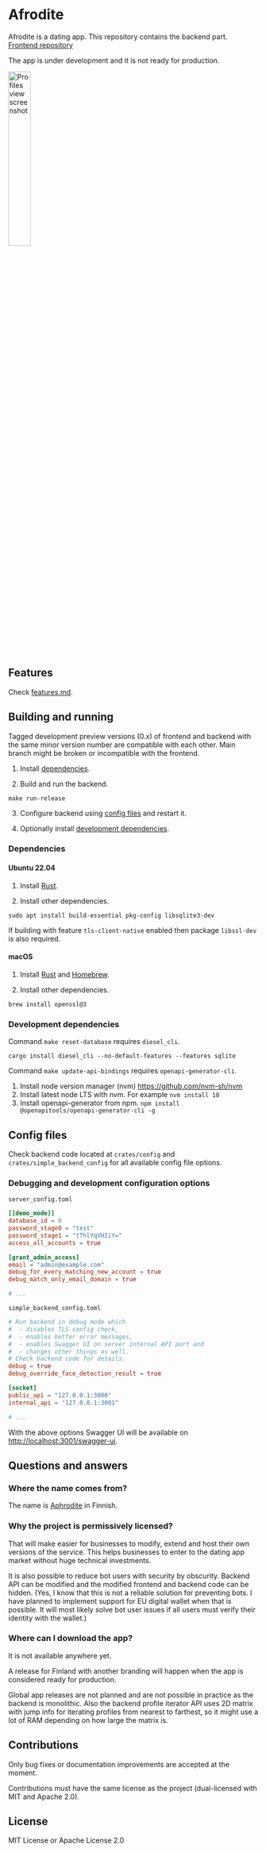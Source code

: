 # Afrodite
Afrodite is a dating app. This
repository contains the backend part. [Frontend repository](https://github.com/jutuon/afrodite-frontend)

The app is under development and it is not ready for production.

<img src="https://raw.githubusercontent.com/jutuon/afrodite-frontend/refs/heads/images/profiles-view.jpg" alt="Profiles view screenshot" width="30%">

## Features

Check [features.md](docs/features.md).

## Building and running

Tagged development preview versions (0.x) of frontend and backend
with the same minor version number are compatible with each other.
Main branch might be broken or incompatible with the frontend.

1. Install [dependencies](#dependencies).

2. Build and run the backend.

```
make run-release
```

3. Configure backend using [config files](#config-files) and restart it.

4. Optionally install [development dependencies](#development-dependencies).

### Dependencies

#### Ubuntu 22.04

1. Install [Rust](https://www.rust-lang.org/learn/get-started).

2. Install other dependencies.

```
sudo apt install build-essential pkg-config libsqlite3-dev
```

   If building with feature `tls-client-native` enabled then package
   `libssl-dev` is also required.

#### macOS

1. Install [Rust](https://www.rust-lang.org/learn/get-started) and
   [Homebrew](https://brew.sh).

2. Install other dependencies.

```
brew install openssl@3
```

### Development dependencies

Command `make reset-database` requires `diesel_cli`.

```
cargo install diesel_cli --no-default-features --features sqlite
```

Command `make update-api-bindings` requires `openapi-generator-cli`.

1. Install node version manager (nvm) <https://github.com/nvm-sh/nvm>
2. Install latest node LTS with nvm. For example `nvm install 18`
3. Install openapi-generator from npm.
   `npm install @openapitools/openapi-generator-cli -g`

## Config files

Check backend code located at `crates/config` and `crates/simple_backend_config`
for all available config file options.

### Debugging and development configuration options

`server_config.toml`

```toml
[[demo_mode]]
database_id = 0
password_stage0 = "test"
password_stage1 = "tThlYqVHIiY="
access_all_accounts = true

[grant_admin_access]
email = "admin@example.com"
debug_for_every_matching_new_account = true
debug_match_only_email_domain = true

# ...
```
`simple_backend_config.toml`
```toml
# Run backend in debug mode which
#  - disables TLS config check,
#  - enables better error messages,
#  - enables Swagger UI on server internal API port and
#  - changes other things as well.
# Check backend code for details.
debug = true
debug_override_face_detection_result = true

[socket]
public_api = "127.0.0.1:3000"
internal_api = "127.0.0.1:3001"

# ...
```

With the above options Swagger UI will be available on
<http://localhost:3001/swagger-ui>.

## Questions and answers

### Where the name comes from?

The name is [Aphrodite](https://en.wikipedia.org/wiki/Aphrodite) in Finnish.

### Why the project is permissively licensed?

That will make easier for businesses to modify, extend and
host their own versions of the service. This helps businesses
to enter to the dating app market without huge technical investments.

It is also possible to reduce bot users with security by obscurity. Backend
API can be modified and the modified frontend and backend code can be hidden.
(Yes, I know that this is not a reliable solution for preventing bots. I have
planned to implement support for EU digital wallet when that is possible.
It will most likely solve bot user issues if all users must verify their
identity with the wallet.)

### Where can I download the app?

It is not available anywhere yet.

A release for Finland with another branding will happen when the app
is considered ready for production.

Global app releases are not planned and are not possible in practice
as the backend is monolithic. Also the backend profile iterator API uses
2D matrix with jump info for iterating profiles from nearest to farthest, so
it might use a lot of RAM depending on how large the matrix is.

## Contributions

Only bug fixes or documentation improvements are accepted at the moment.

Contributions must have the same license as the project (dual-licensed with
MIT and Apache 2.0).

## License

MIT License or Apache License 2.0
